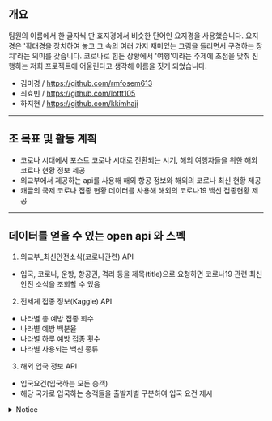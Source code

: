 ## 개요

팀원의 이름에서 한 글자씩 딴 효지경에서 비슷한 단어인 요지경을 사용했습니다. 요지경은 '확대경을 장치하여 놓고 그 속의 여러 가지 재미있는 그림을 돌리면서 구경하는 장치'라는 의미를 갖습니다. 코로나로 힘든 상황에서 '여행'이라는 주제에 초점을 맞춰 진행하는 저희 프로젝트에 어울린다고 생각해 이름을 짓게 되었습니다.

-  김미경 / https://github.com/rmfosem613
-  최효빈 / https://github.com/lottt105
-  하지현 / https://github.com/kkimhaji

----

## 조 목표 및 활동 계획
- 코로나 시대에서 포스트 코로나 시대로 전환되는 시기, 해외 여행자들을 위한 해외 코로나 현황 정보 제공
- 외교부에서 제공하는 api를 사용해 해외 항공 정보와 해외의 코로나 최신 현황 제공
- 캐글의 국제 코로나 접종 현황 데이터를 사용해 해외의 코로나19 백신 접종현황 제공

----

## 데이터를 얻을 수 있는 open api 와 스펙
1. 외교부_최신안전소식(코로나관련) API
 - 입국, 코로나, 운항, 항공권, 격리 등을 제목(title)으로 요청하면 코로나19 관련 최신 안전 소식을 조회할 수 있음

2. 전세계 접종 정보(Kaggle) API
 - 나라별 총 예방 접종 회수
 - 나라별 예방 백분율 
 - 나라별 하루 예방 접종 횟수
 - 나라별 사용되는 백신 종류
3. 해외 입국 정보 API
 - 입국요건(입국하는 모든 승객)
 - 해당 국가로 입국하는 승객들을 출발지별 구분하여 입국 요건 제시


<details>
<summary>Notice</summary>
<div markdown="1">       

이 고지문은 주식회사 카카오의 Olive 서비스를 이용하여 작성되었습니다.
고지문은 참고용으로만 제공되며, 카카오는 고지문의 내용, 신뢰도, 정확성 등에 대해 어떠한 보증도 하지 않습니다.
Olive 와 고지문 사용에 따라 발생하는 모든 책임은 전적으로 사용자에게 있으며, 카카오는 사용자 또는 제3자에 대해 어떠한 책임도 지지 않습니다.


# OSS Notice | Yojigyeong #

This application is Copyright © (owner name). All rights reserved.

The following sets forth attribution notices for third party software that may be contained in this application.

 **@types/d3**

https://www.github.com/DefinitelyTyped/DefinitelyTyped

MIT License

 **Acorn**

https://github.com/acornjs/acorn

Copyright Marijn Haverbeke and contributors

MIT License

 **brfs**

https://github.com/substack/brfs

Copyright 2013 James Halliday

MIT License

 **buffer**

https://github.com/feross/buffer

Copyright Feross Aboukhadijeh, and other contributors.

MIT License

 **buffer-equal**

https://github.com/substack/node-buffer-equal

Copyright James Halliday

MIT License

 **buffer-from**

https://github.com/LinusU/buffer-from

MIT License

 **concat-stream**

https://github.com/maxogden/concat-stream

Copyright 2013 Max Ogden

MIT License

 **convert-source-map**

https://github.com/thlorenz/convert-source-map

Copyright Thorsten Lorenz

MIT License

 **core-util-is**

https://github.com/isaacs/core-util-is

Copyright Isaac Z. Schlueter

MIT License

 **cors**

https://github.com/expressjs/cors

Copyright 2013 Troy Goode

MIT License

 **d3**

https://github.com/d3/d3

Copyright 2010-2020 Mike Bostock

BSD 3-Clause "New" or "Revised" License

 **d3-dsv**

https://github.com/d3/d3-dsv

Copyright 2013-2016 Mike Bostock

ISC License

 **d3-geo**

https://github.com/d3/d3-geo

Copyright 2008-2012, Charles Karney

ISC License

 **datamaps**

https://github.com/markmarkoh/datamaps

Copyright Mark DiMarco

MIT License

 **deep-is**

https://github.com/thlorenz/deep-is

Copyright 2012, 2013 Thorsten Lorenz

Copyright 2012 James Halliday

Copyright 2009 Thomas Robinson <280north.com>

MIT License

 **duplexer2**

https://github.com/deoxxa/duplexer2

Copyright Conrad Pankoff

BSD 3-Clause "New" or "Revised" License

 **Escodegen**

https://github.com/estools/escodegen

Copyright 2012 Yusuke Suzuki (twitter: @Constellation) and other contributors.

BSD 2-Clause "Simplified" License

 **esprima**

https://github.com/jquery/esprima

Copyright JS Foundation and other contributors, https://js.foundation/

BSD 2-Clause "Simplified" License

 **Estraverse**

https://github.com/estools/estraverse

Copyright 2012-2016 Yusuke Suzuki (twitter: @Constellation) and other contributors

BSD 2-Clause "Simplified" License

 **falafel**

https://github.com/substack/node-falafel

Copyright James Halliday

MIT License

 **fast-levenshtein**

https://github.com/hiddentao/fast-levenshtein

Copyright Ramesh Nair

MIT License

 **foreach**

https://github.com/manuelstofer/foreach

Copyright Manuel Stofer

MIT License

 **function-bind**

https://github.com/Raynos/function-bind

Copyright Raynos

MIT License

 **has**

https://github.com/tarruda/has

Copyright Thiago de Arruda

MIT License

 **http-server**

https://github.com/http-party/http-server

Copyright 2011-2020 Charlie Robbins, Marak Squires, and the Contributors

MIT License

 **iconv-lite**

https://github.com/ashtuchkin/iconv-lite

Copyright 2011 Alexander Shtuchkin

MIT License

 **inherits**

https://github.com/isaacs/inherits

Copyright Isaac Z. Schlueter

ISC License

 **is-core-module**

https://github.com/inspect-js/is-core-module

Copyright Jordan Harband

MIT License

 **isarray**

https://github.com/juliangruber/isarray

Copyright 2013 Julian Gruber

MIT License

 **jQuery**

https://github.com/jquery/jquery/

Copyright jQuery Foundation and other contributors, https://jquery.org/

MIT License

 **jsdom**

https://github.com/jsdom/jsdom

Copyright 2010 Elijah Insua

MIT License

 **levn**

https://github.com/gkz/levn

Copyright George Zahariev

MIT License

 **magic-string**

https://github.com/rich-harris/magic-string

Copyright Rich Harris

MIT License

 **merge-source-map**

https://github.com/keik/merge-source-map

Copyright keik

MIT License

 **minimist**

https://github.com/substack/minimist

Copyright James Halliday

MIT License

 **object-inspect**

https://github.com/inspect-js/object-inspect

Copyright 2013 James Halliday

MIT License

 **object-keys**

https://github.com/ljharb/object-keys

Copyright Jordan Harband

MIT License

 **optimist**

https://github.com/substack/node-optimist

Copyright 2010 James Halliday (mail@substack.net)

MIT License

 **optionator**

https://github.com/gkz/optionator

Copyright George Zahariev

MIT License

 **path-parse**

https://github.com/jbgutierrez/path-parse

Copyright Javier Blanco

MIT License

 **process-nextick-args**

https://github.com/calvinmetcalf/process-nextick-args

Copyright 2015 Calvin Metcalf

MIT License

 **quote-stream**

https://github.com/substack/quote-stream

Copyright James Halliday

MIT License

 **readable-stream**

https://github.com/nodejs/readable-stream

Copyright Node.js contributors

MIT License

 **resolve**

https://github.com/browserify/resolve

Copyright 2012 James Halliday

MIT License

 **safe-buffer**

https://github.com/feross/safe-buffer

Copyright Feross Aboukhadijeh

MIT License

 **shallow-copy**

https://github.com/substack/shallow-copy

Copyright James Halliday

MIT License

 **Source Map**

https://github.com/mozilla/source-map

Copyright 2009-2011, Mozilla Foundation and contributors

BSD 3-Clause "New" or "Revised" License

 **static-eval**

https://github.com/substack/static-eval

Copyright James Halliday

MIT License

 **static-module**

https://github.com/substack/static-module

Copyright James Halliday

MIT License

 **string\_decoder**

[https://github.com/nodejs/string\_decoder][https_github.com_nodejs_string_decoder]

MIT License

 **through2**

https://github.com/rvagg/through2

Copyright Rod Vagg (the "Original Author") and additional contributors

MIT License

 **type-check**

https://github.com/gkz/type-check

Copyright George Zahariev

MIT License

 **typedarray**

https://github.com/substack/typedarray

Copyright James Halliday

MIT License

 **util-deprecate**

https://github.com/TooTallNate/util-deprecate

Copyright 2014 Nathan Rajlich

MIT License

 **vlq**

https://github.com/Rich-Harris/vlq

Copyright Rich Harris

MIT License

 **word-wrap**

https://github.com/jonschlinkert/word-wrap

Copyright Jon Schlinkert

MIT License

 **wordwrap**

https://github.com/substack/node-wordwrap

Copyright James Halliday

MIT License

 **xtend**

https://github.com/Raynos/xtend

Copyright Raynos

MIT License

# BSD 2-Clause "Simplified" License #

``````````
Copyright (c)   . All rights reserved.

Redistribution and use in source and binary forms, with or without modification, are permitted provided that the following conditions are met:

   1. Redistributions of source code must retain the above copyright notice, this list of conditions and the following disclaimer.

   2. Redistributions in binary form must reproduce the above copyright notice, this list of conditions and the following disclaimer in the documentation and/or other materials provided with the distribution.

THIS SOFTWARE IS PROVIDED BY THE COPYRIGHT HOLDERS AND CONTRIBUTORS "AS IS" AND ANY EXPRESS OR IMPLIED WARRANTIES, INCLUDING, BUT NOT LIMITED TO, THE IMPLIED WARRANTIES OF MERCHANTABILITY AND FITNESS FOR A PARTICULAR PURPOSE ARE DISCLAIMED. IN NO EVENT SHALL THE COPYRIGHT HOLDER OR CONTRIBUTORS BE LIABLE FOR ANY DIRECT, INDIRECT, INCIDENTAL, SPECIAL, EXEMPLARY, OR CONSEQUENTIAL DAMAGES (INCLUDING, BUT NOT LIMITED TO, PROCUREMENT OF SUBSTITUTE GOODS OR SERVICES; LOSS OF USE, DATA, OR PROFITS; OR BUSINESS INTERRUPTION) HOWEVER CAUSED AND ON ANY THEORY OF LIABILITY, WHETHER IN CONTRACT, STRICT LIABILITY, OR TORT (INCLUDING NEGLIGENCE OR OTHERWISE) ARISING IN ANY WAY OUT OF THE USE OF THIS SOFTWARE, EVEN IF ADVISED OF THE POSSIBILITY OF SUCH DAMAGE.
``````````

# ISC License #

``````````
ISC License

Copyright (c) 2004-2010 by Internet Systems Consortium, Inc. ("ISC")

Copyright (c) 1995-2003 by Internet Software Consortium

Permission to use, copy, modify, and /or distribute this software for any purpose with or without fee is hereby granted, provided that the above copyright notice and this permission notice appear in all copies.

THE SOFTWARE IS PROVIDED "AS IS" AND ISC DISCLAIMS ALL WARRANTIES WITH REGARD TO THIS SOFTWARE INCLUDING ALL IMPLIED WARRANTIES OF MERCHANTABILITY AND FITNESS. IN NO EVENT SHALL ISC BE LIABLE FOR ANY SPECIAL, DIRECT, INDIRECT, OR CONSEQUENTIAL DAMAGES OR ANY DAMAGES WHATSOEVER RESULTING FROM LOSS OF USE, DATA OR PROFITS, WHETHER IN AN ACTION OF CONTRACT, NEGLIGENCE OR OTHER TORTIOUS ACTION, ARISING OUT OF OR IN CONNECTION WITH THE USE OR PERFORMANCE OF THIS SOFTWARE.
``````````

# MIT License #

``````````
MIT License

Copyright (c)  

Permission is hereby granted, free of charge, to any person obtaining a copy of this software and associated documentation files (the "Software"), to deal in the Software without restriction, including without limitation the rights to use, copy, modify, merge, publish, distribute, sublicense, and/or sell copies of the Software, and to permit persons to whom the Software is furnished to do so, subject to the following conditions:

The above copyright notice and this permission notice shall be included in all copies or substantial portions of the Software.

THE SOFTWARE IS PROVIDED "AS IS", WITHOUT WARRANTY OF ANY KIND, EXPRESS OR IMPLIED, INCLUDING BUT NOT LIMITED TO THE WARRANTIES OF MERCHANTABILITY, FITNESS FOR A PARTICULAR PURPOSE AND NONINFRINGEMENT. IN NO EVENT SHALL THE AUTHORS OR COPYRIGHT HOLDERS BE LIABLE FOR ANY CLAIM, DAMAGES OR OTHER LIABILITY, WHETHER IN AN ACTION OF CONTRACT, TORT OR OTHERWISE, ARISING FROM, OUT OF OR IN CONNECTION WITH THE SOFTWARE OR THE USE OR OTHER DEALINGS IN THE SOFTWARE.
``````````

# BSD 3-Clause "New" or "Revised" License #

``````````
Copyright (c)   . All rights reserved.

Redistribution and use in source and binary forms, with or without modification, are permitted provided that the following conditions are met:

   1. Redistributions of source code must retain the above copyright notice, this list of conditions and the following disclaimer.

   2. Redistributions in binary form must reproduce the above copyright notice, this list of conditions and the following disclaimer in the documentation and/or other materials provided with the distribution.

   3. Neither the name of the copyright holder nor the names of its contributors may be used to endorse or promote products derived from this software without specific prior written permission.

THIS SOFTWARE IS PROVIDED BY THE COPYRIGHT HOLDERS AND CONTRIBUTORS "AS IS" AND ANY EXPRESS OR IMPLIED WARRANTIES, INCLUDING, BUT NOT LIMITED TO, THE IMPLIED WARRANTIES OF MERCHANTABILITY AND FITNESS FOR A PARTICULAR PURPOSE ARE DISCLAIMED. IN NO EVENT SHALL THE COPYRIGHT HOLDER OR CONTRIBUTORS BE LIABLE FOR ANY DIRECT, INDIRECT, INCIDENTAL, SPECIAL, EXEMPLARY, OR CONSEQUENTIAL DAMAGES (INCLUDING, BUT NOT LIMITED TO, PROCUREMENT OF SUBSTITUTE GOODS OR SERVICES; LOSS OF USE, DATA, OR PROFITS; OR BUSINESS INTERRUPTION) HOWEVER CAUSED AND ON ANY THEORY OF LIABILITY, WHETHER IN CONTRACT, STRICT LIABILITY, OR TORT (INCLUDING NEGLIGENCE OR OTHERWISE) ARISING IN ANY WAY OUT OF THE USE OF THIS SOFTWARE, EVEN IF ADVISED OF THE POSSIBILITY OF SUCH DAMAGE.
``````````


[https_github.com_nodejs_string_decoder]: https://github.com/nodejs/string_decoder


</div>
</details>
